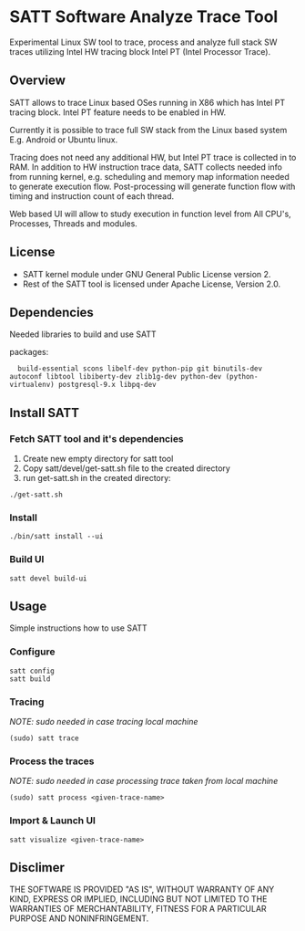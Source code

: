 # SATT Software Analyze Trace Tool

Experimental Linux SW tool to trace, process and analyze full stack SW traces utilizing Intel HW tracing block Intel PT (Intel Processor Trace).

## Overview

SATT allows to trace Linux based OSes running in X86 which has Intel PT tracing block. Intel PT feature needs to be enabled in HW.

Currently it is possible to trace full SW stack from the Linux based system E.g. Android or Ubuntu linux.

Tracing does not need any additional HW, but Intel PT trace is collected in to RAM. In addition to HW instruction trace data, SATT collects needed info from running kernel, e.g. scheduling and memory map information needed to generate execution flow. Post-processing will generate function flow with timing and instruction count of each thread.

Web based UI will allow to study execution in function level from All CPU's, Processes, Threads and modules.

## License

 * SATT kernel module under GNU General Public License version 2.
 * Rest of the SATT tool is licensed under Apache License, Version 2.0.

## Dependencies

  Needed libraries to build and use SATT

  packages:
```
  build-essential scons libelf-dev python-pip git binutils-dev autoconf libtool libiberty-dev zlib1g-dev python-dev (python-virtualenv) postgresql-9.x libpq-dev
```

## Install SATT

### Fetch SATT tool and it's dependencies

  1. Create new empty directory for satt tool
  2. Copy satt/devel/get-satt.sh file to the created directory
  3. run get-satt.sh in the created directory:
```
./get-satt.sh
```

### Install
```
./bin/satt install --ui

```

### Build UI
```
satt devel build-ui

```

## Usage

Simple instructions how to use SATT

### Configure
```
satt config
satt build
```

### Tracing
*NOTE: sudo needed in case tracing local machine*
```
(sudo) satt trace
```

### Process the traces
*NOTE: sudo needed in case processing trace taken from local machine*
```
(sudo) satt process <given-trace-name>
```

### Import & Launch UI
```
satt visualize <given-trace-name>
```

## Disclimer

THE SOFTWARE IS PROVIDED "AS IS", WITHOUT WARRANTY OF ANY KIND,
EXPRESS OR IMPLIED, INCLUDING BUT NOT LIMITED TO THE WARRANTIES OF
MERCHANTABILITY, FITNESS FOR A PARTICULAR PURPOSE AND NONINFRINGEMENT.

